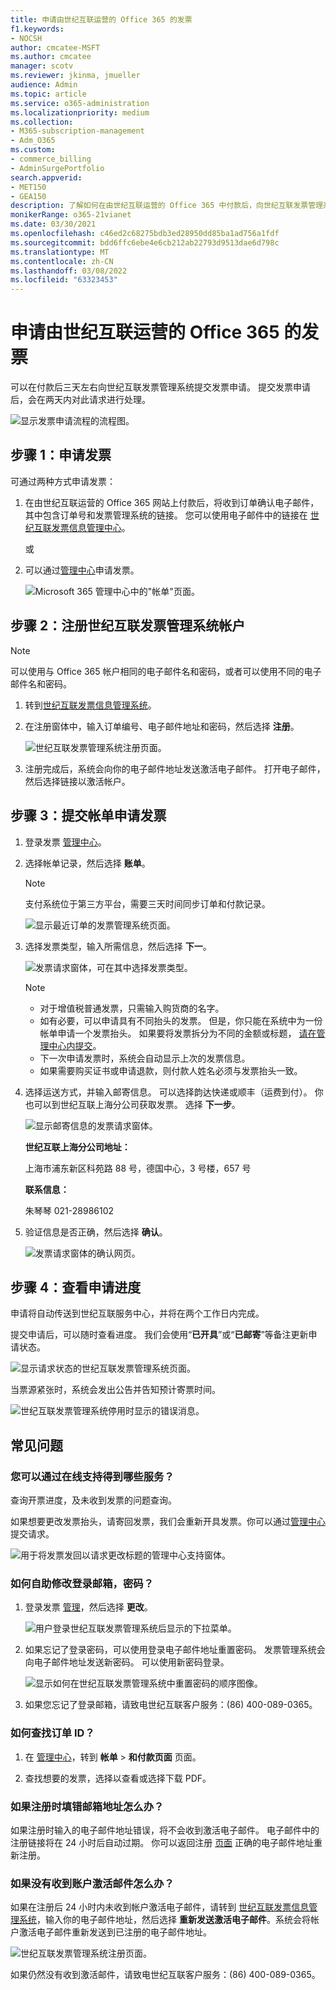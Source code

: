 ```yaml
---
title: 申请由世纪互联运营的 Office 365 的发票
f1.keywords:
- NOCSH
author: cmcatee-MSFT
ms.author: cmcatee
manager: scotv
ms.reviewer: jkinma, jmueller
audience: Admin
ms.topic: article
ms.service: o365-administration
ms.localizationpriority: medium
ms.collection:
- M365-subscription-management
- Adm_O365
ms.custom:
- commerce_billing
- AdminSurgePortfolio
search.appverid:
- MET150
- GEA150
description: 了解如何在由世纪互联运营的 Office 365 中付款后，向世纪互联发票管理系统提交发票申请。
monikerRange: o365-21vianet
ms.date: 03/30/2021
ms.openlocfilehash: c46ed2c68275bdb3ed28950dd85ba1ad756a1fdf
ms.sourcegitcommit: bdd6ffc6ebe4e6cb212ab22793d9513dae6d798c
ms.translationtype: MT
ms.contentlocale: zh-CN
ms.lasthandoff: 03/08/2022
ms.locfileid: "63323453"
---
```

# <a name="apply-for-a-fapiao-for-office-365-operated-by-21vianet"></a>申请由世纪互联运营的 Office 365 的发票

可以在付款后三天左右向世纪互联发票管理系统提交发票申请。 提交发票申请后，会在两天内对此请求进行处理。
  
![显示发票申请流程的流程图。](../../media/bf14884a-53f9-4c53-971c-b9b8ad6ec8d3.png)
  
## <a name="step-1-apply-for-a-fapiao"></a>步骤 1：申请发票

可通过两种方式申请发票：
  
1. 在由世纪互联运营的 Office 365 网站上付款后，将收到订单确认电子邮件，其中包含订单号和发票管理系统的链接。 您可以使用电子邮件中的链接在 <a href="https://go.microsoft.com/fwlink/p/?linkid=837466" target="_blank">世纪互联发票信息管理中心</a>。

    或

2. 可以通过<a href="https://go.microsoft.com/fwlink/p/?linkid=850627" target="_blank">管理中心</a>申请发票。

    ![Microsoft 365 管理中心中的"帐单"页面。](../../media/a6e3b953-abd4-46aa-a910-08c517915a21.png)
  
## <a name="step-2-register-with-the-21vianet-fapiao-management-system"></a>步骤 2：注册世纪互联发票管理系统帐户

> [!NOTE]
> 可以使用与 Office 365 帐户相同的电子邮件名和密码，或者可以使用不同的电子邮件名和密码。
  
1. 转到<a href="https://go.microsoft.com/fwlink/p/?linkid=837466" target="_blank">世纪互联发票信息管理系统</a>。

2. 在注册窗体中，输入订单编号、电子邮件地址和密码，然后选择 **注册**。

    ![世纪互联发票管理系统注册页面。](../../media/60d39184-95b2-4ea4-a8a2-3e11763bec87.png)
  
3. 注册完成后，系统会向你的电子邮件地址发送激活电子邮件。 打开电子邮件，然后选择链接以激活帐户。

## <a name="step-3-submit-your-bill-for-a-fapiao"></a>步骤 3：提交帐单申请发票

1. 登录发票 <a href="https://go.microsoft.com/fwlink/p/?linkid=837465" target="_blank">管理中心</a>。

2. 选择帐单记录，然后选择 **账单**。

    > [!NOTE]
    > 支付系统位于第三方平台，需要三天时间同步订单和付款记录。
  
    ![显示最近订单的发票管理系统页面。](../../media/b319767d-1d10-4cb4-b270-c5fbcee1368e.png)
  
3. 选择发票类型，输入所需信息，然后选择 **下一**。

    ![发票请求窗体，可在其中选择发票类型。](../../media/56fe3db1-c20f-4082-a39d-02d7ac41fec8.png)
  
    > [!NOTE]
    > - 对于增值税普通发票，只需输入购货商的名字。
    > - 如有必要，可以申请具有不同抬头的发票。 但是，你只能在系统中为一份帐单申请一个发票抬头。 如果要将发票拆分为不同的金额或标题， <a href="https://portal.partner.microsoftonline.cn/Support/SupportOverview.aspx" target="_blank">请在管理中心内提交</a>。
    > - 下一次申请发票时，系统会自动显示上次的发票信息。
    > - 如果需要购买证书或申请退款，则付款人姓名必须与发票抬头一致。

4. 选择运送方式，并输入邮寄信息。 可以选择韵达快递或顺丰（运费到付）。 你也可以到世纪互联上海分公司获取发票。 选择 **下一步**。

    ![显示邮寄信息的发票请求窗体。](../../media/bba500b4-a51d-477b-81a7-9113b08d39f1.png)
  
    **世纪互联上海分公司地址：**

    上海市浦东新区科苑路 88 号，德国中心，3 号楼，657 号

    **联系信息：**

    朱琴琴 021-28986102

5. 验证信息是否正确，然后选择 **确认**。

    ![发票请求窗体的确认网页。](../../media/18706d9d-defc-4285-8fd3-990448b44a18.png)
  
## <a name="step-4-check-application-progress"></a>步骤 4：查看申请进度

申请将自动传送到世纪互联服务中心，并将在两个工作日内完成。
  
提交申请后，可以随时查看进度。 我们会使用“**已开具**”或“**已邮寄**”等备注更新申请状态。
  
![显示请求状态的世纪互联发票管理系统页面。](../../media/6cd696ec-d630-4fce-9f27-935a0d5f0ebe.png)
  
当票源紧张时，系统会发出公告并告知预计寄票时间。
  
![世纪互联发票管理系统停用时显示的错误消息。](../../media/effe0796-83aa-4a91-a488-15d6f58c01dc.png)
  
## <a name="faqs"></a>常见问题

### <a name="what-services-can-i-get-from-online-support"></a>您可以通过在线支持得到哪些服务？

查询开票进度，及未收到发票的问题查询。
  
如果想要更改发票抬头，请寄回发票，我们会重新开具发票。你可以通过<a href="https://portal.partner.microsoftonline.cn/Support/SupportOverview.aspx" target="_blank">管理中心</a>提交请求。
  
![用于将发票发回以请求更改标题的管理中心支持窗体。](../../media/2a413e9e-f30b-4f26-adbf-6287cc217a0f.png)
  
### <a name="how-do-i-change-my-login-email-address-and-password"></a>如何自助修改登录邮箱，密码？

1. 登录发票 <a href="https://go.microsoft.com/fwlink/p/?linkid=837465" target="_blank">管理</a>，然后选择 **更改**。

    ![用户登录世纪互联发票管理系统后显示的下拉菜单。](../../media/ee6de24b-6be2-41e6-8aec-e0c3cb0ea35e.png)
  
2. 如果忘记了登录密码，可以使用登录电子邮件地址重置密码。 发票管理系统会向电子邮件地址发送新密码。 可以使用新密码登录。

    ![显示如何在世纪互联发票管理系统中重置密码的顺序图像。](../../media/2edb0a47-1286-4792-804d-7e84534c8370.png)
  
3. 如果您忘记了登录邮箱，请致电世纪互联客户服务：(86) 400-089-0365。

### <a name="how-do-i-find-my-order-id"></a>如何查找订单 ID？

1. 在 [管理中心](https://go.microsoft.com/fwlink/p/?linkid=850627)，转到 **帐单** \> **和付款页面** 页面。

2. 查找想要的发票，选择以查看或选择下载 PDF。

### <a name="what-if-i-enter-the-wrong-email-address-when-i-register"></a>如果注册时填错邮箱地址怎么办？

如果注册时输入的电子邮件地址错误，将不会收到激活电子邮件。 电子邮件中的注册链接将在 24 小时后自动过期。 你可以返回注册 <a href="https://go.microsoft.com/fwlink/p/?linkid=837466" target="_blank">页面</a> 正确的电子邮件地址重新注册。
  
### <a name="what-if-i-dont-receive-an-activation-email"></a>如果没有收到账户激活邮件怎么办？

如果在注册后 24 小时内未收到帐户激活电子邮件，请转到 <a href="https://go.microsoft.com/fwlink/p/?linkid=837466" target="_blank">世纪互联发票信息管理系统</a>，输入你的电子邮件地址，然后选择 **重新发送激活电子邮件**。系统会将帐户激活电子邮件重新发送到已注册的电子邮件地址。
  
![世纪互联发票管理系统注册页面。](../../media/60d39184-95b2-4ea4-a8a2-3e11763bec87.png)
  
如果仍然没有收到激活邮件，请致电世纪互联客户服务：(86) 400-089-0365。
